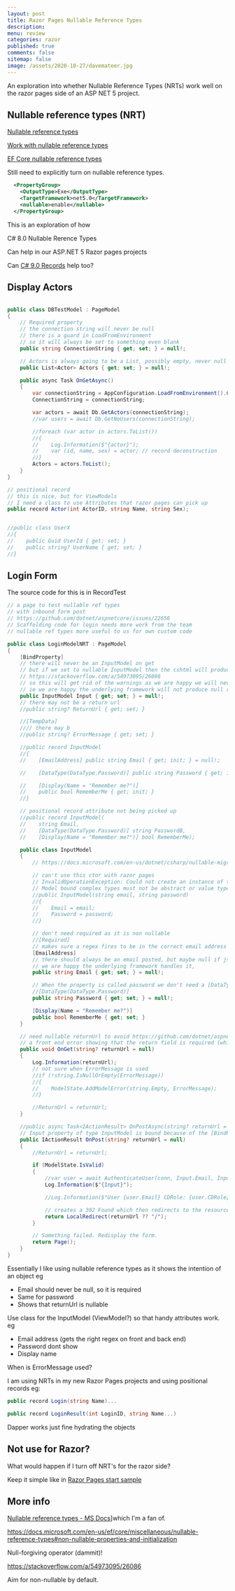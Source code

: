 ```yaml
---
layout: post
title: Razor Pages Nullable Reference Types
description: 
menu: review
categories: razor 
published: true 
comments: false     
sitemap: false
image: /assets/2020-10-27/davemateer.jpg
---
```


<!-- [![alt text](/assets/2020-10-12/db.jpg "Db from Caspar Camille Rubin on Unsplash")](https://unsplash.com/@casparrubin) -->

An exploration into whether Nullable Reference Types (NRTs) work well on the razor pages side of an ASP NET 5 project.

## Nullable reference types (NRT)

[Nullable reference types](https://docs.microsoft.com/en-us/dotnet/csharp/nullable-references)

[Work with nullable reference types](https://docs.microsoft.com/en-us/dotnet/csharp/tutorials/nullable-reference-types)

[EF Core nullable reference types](https://docs.microsoft.com/en-us/ef/core/miscellaneous/nullable-reference-types)

Still need to explicitly turn on nullable reference types. 

```xml
  <PropertyGroup>
    <OutputType>Exe</OutputType>
    <TargetFramework>net5.0</TargetFramework>
    <nullable>enable</nullable>
  </PropertyGroup>
```

This is an exploration of how 

C# 8.0 Nullable Rerence Types

Can help in our ASP.NET 5 Razor pages projects

Can [C# 9.0 Records]() help too?

## Display Actors

```cs

public class DBTestModel : PageModel
{
    // Required property
    // the connection string will never be null
    // there is a guard in LoadFromEnvironment
    // so it will always be set to something even blank
    public string ConnectionString { get; set; } = null!;

    // Actors is always going to be a List, possibly empty, never null
    public List<Actor> Actors { get; set; } = null!;

    public async Task OnGetAsync()
    {
        var connectionString = AppConfiguration.LoadFromEnvironment().ConnectionString;
        ConnectionString = connectionString;

        var actors = await Db.GetActors(connectionString);
        //var users = await Db.GetNoUsers(connectionString);

        //foreach (var actor in actors.ToList())
        //{
        //    Log.Information($"{actor}");
        //    var (id, name, sex) = actor; // record deconstruction
        //}
        Actors = actors.ToList();
    }
}

// positional record
// this is nice, but for ViewModels
// I need a class to use Attributes that razor pages can pick up
public record Actor(int ActorID, string Name, string Sex);


//public class UserX
//{
//    public Guid UserId { get; set; }
//    public string? UserName { get; set; }
//}
```


## Login Form

The source code for this is in RecordTest

```cs
// a page to test nullable ref types
// with inbound form post
// https://github.com/dotnet/aspnetcore/issues/22656
// Scaffolding code for login needs more work from the team
// nullable ref types more useful to us for own custom code

public class LoginModelNRT : PageModel
{
    [BindProperty]
    // there will never be an InputModel on get
    // but if we set to nullable InputModel then the cshtml will produce dereference warnings
    // https://stackoverflow.com/a/54973095/26086
    // so this will get rid of the warnings as we are happy we will never get dereferences on the front
    // ie we are happy the underlying framework will not produce null reference exceptions
    public InputModel Input { get; set; } = null!;
    // there may not be a return url
    //public string? ReturnUrl { get; set; }

    //[TempData]
    //// there may b
    //public string? ErrorMessage { get; set; }

    //public record InputModel
    //{
    //    [EmailAddress] public string Email { get; init; } = null!;

    //    [DataType(DataType.Password)] public string Password { get; init; } = null!;

    //    [Display(Name = "Remember me?")]
    //    public bool RememberMe { get; init; }
    //}

    // positional record attribute not being picked up
    //public record InputModel(
    //    string Email,
    //    [DataType(DataType.Password)] string PasswordB,
    //    [Display(Name = "Remember me?")] bool RememberMe);

    public class InputModel
    {
        // https://docs.microsoft.com/en-us/dotnet/csharp/nullable-migration-strategies#late-initialized-properties-data-transfer-objects-and-nullability

        // can't use this ctor with razor pages
        // InvalidOperationException: Could not create an instance of type
        // Model bound complex types must not be abstract or value types and must have a parameterless constructor
        //public InputModel(string email, string password)
        //{
        //    Email = email;
        //    Password = password;
        //}

        // don't need required as it is non nullable
        //[Required]
        // makes sure a regex fires to be in the correct email address form
        [EmailAddress]
        // there should always be an email posted, but maybe null if js validator doesn't fire
        // we are happy the underlying framework handles it, 
        public string Email { get; set; } = null!;

        // When the property is called password we don't need a [DataType(DataType.Password)]
        //[DataType(DataType.Password)]
        public string Password { get; set; } = null!;

        [Display(Name = "Remember me?")]
        public bool RememberMe { get; set; }
    }

    // need nullable returnUrl to avoid https://github.com/dotnet/aspnetcore/issues/22656
    // a front end error showing that the return field is required (which it isn't required, so it should be nullable)
    public void OnGet(string? returnUrl = null)
    {
        Log.Information(returnUrl);
        // not sure when ErrorMessage is used
        //if (!string.IsNullOrEmpty(ErrorMessage))
        //{
        //    ModelState.AddModelError(string.Empty, ErrorMessage);
        //}

        //ReturnUrl = returnUrl;
    }

    //public async Task<IActionResult> OnPostAsync(string? returnUrl = null)
    // Input property of type InputModel is bound because of the [BindProperty] attribute
    public IActionResult OnPost(string? returnUrl = null)
    {
        //ReturnUrl = returnUrl;

        if (ModelState.IsValid)
        {
            //var user = await AuthenticateUser(conn, Input.Email, Input.Password);
            Log.Information($"{Input}");

            //Log.Information($"User {user.Email} CDRole: {user.CDRole} logged in at {DateTime.UtcNow}");

            // creates a 302 Found which then redirects to the resource
            return LocalRedirect(returnUrl ?? "/");
        }

        // Something failed. Redisplay the form.
        return Page();
    }
}

```

Essentially I like using nullable reference types as it shows the intention of an object eg

- Email should never be null, so it is required
- Same for password
- Shows that returnUrl is nullable

Use class for the InputModel (ViewModel?) so that handy attributes work. eg

- Email address (gets the right regex on front and back end)
- Password dont show
- Display name


When is ErrorMessage used?


I am using NRTs in my new Razor Pages projects and using positional records eg:

```cs
public record Login(string Name)...

public record LoginResult(int LoginID, string Name...)
```

Dapper works just fine hydrating the objects


## Not use for Razor?

What would happen if I turn off NRT's for the razor side?

Keep it simple like in [Razor Pages start sample](https://docs.microsoft.com/en-us/aspnet/core/tutorials/razor-pages/razor-pages-start?view=aspnetcore-5.0&tabs=visual-studio)

## More info


[Nullable reference types - MS Docs](https://docs.microsoft.com/en-us/dotnet/csharp/nullable-references)]which I'm a fan of.

https://docs.microsoft.com/en-us/ef/core/miscellaneous/nullable-reference-types#non-nullable-properties-and-initialization

Null-forgiving operator (dammit)!

https://stackoverflow.com/a/54973095/26086

Aim for non-nullable by default.


